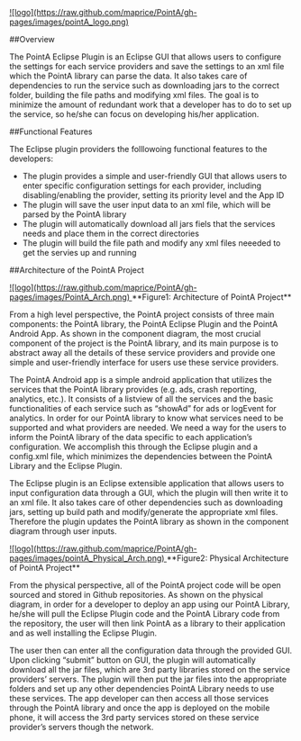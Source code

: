<a href="http://maprice.github.io/PointA/">
![logo](https://raw.github.com/maprice/PointA/gh-pages/images/pointA_logo.png)
</a>


##Overview

The PointA Eclipse Plugin is an Eclipse GUI that allows users to configure the settings for each service providers and save the settings to an xml file which the PointA library can parse the data. It also takes care of dependencies to run the service such as downloading jars to the correct folder, building the file paths and modifying xml files. The goal is to minimize the amount of redundant work that a developer has to do to set up the service, so he/she can focus on developing his/her application. 

##Functional Features

The Eclipse plugin providers the folllowoing functional features to the developers:

* The plugin provides a simple and user-friendly GUI that allows users to enter specific configuration settings for each provider, including disabling/enabling the provider, setting its priority level and the App ID
* The plugin will save the user input data to an xml file, which will be parsed by the PointA library
* The plugin will automatically download all jars fiels that the services needs and place them in the correct directories
* The plugin will build the file path and modify any xml files neeeded to get the servies up and running


##Architecture of the PointA Project 

<a href="http://maprice.github.io/PointA/">
![logo](https://raw.github.com/maprice/PointA/gh-pages/images/PointA_Arch.png)
</a>
**Figure1: Architecture of PointA Project**


From a high level perspective, the PointA project consists of three main components: the PointA library, the PointA Eclipse Plugin and the PointA Android App. As shown in the component diagram, the most crucial component of the  project is the PointA library, and its main purpose is to abstract away all the details of these service providers and provide one simple and user-friendly interface for users use these service providers.  

The PointA Android app is a simple android application that utilizes the services that the PointA library provides (e.g. ads, crash reporting, analytics, etc.). It consists of a listview of all the services and the basic functionalities of each service such as “showAd” for ads or logEvent for analytics. In order for our PointA library to know what services need to be supported and what providers are needed. We need a way for the users to inform the PointA library of the data specific to each application’s configuration. We accomplish this through the Eclipse plugin and a config.xml file, which minimizes the dependencies between the PointA Library and the Eclipse Plugin. 

The Eclipse plugin is an Eclipse extensible application that allows users to input configuration data through a GUI, which the plugin will then write it to an xml file. It also takes care of other dependencies such as downloading jars, setting up build path and modify/generate the appropriate xml files. Therefore the plugin updates the PointA library as shown in the component diagram through user inputs.


<a href="http://maprice.github.io/PointA/">
![logo](https://raw.github.com/maprice/PointA/gh-pages/images/pointA_Physical_Arch.png)
</a>
**Figure2: Physical Architecture of PointA Project**


From the physical perspective, all of the PointA project code will be open sourced and stored in Github repositories. As shown on the physical diagram, in order for a developer to deploy an app using our PointA Library, he/she will pull the Eclipse Plugin code and the PointA Library code from the repository, the user will then link PointA as a library to their application and as well installing the Eclipse Plugin.  

The user then can enter all the configuration data through the provided GUI. Upon clicking “submit” button on GUI, the plugin will automatically download all the jar files, which are 3rd party libraries stored on the service providers’ servers. The plugin will then put the jar files into the appropriate folders and set up any other dependencies PointA Library needs to use these services. The app developer can then access all those services through the PointA library and once the app is deployed on the mobile phone, it will access the 3rd party services stored on these service provider’s servers though the network. 









